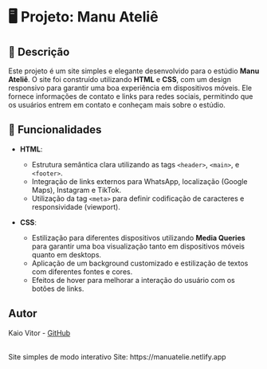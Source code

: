 # 🖥️ Projeto: Manu Ateliê

## 🎨 Descrição

Este projeto é um site simples e elegante desenvolvido para o estúdio **Manu Ateliê**. O site foi construído utilizando **HTML** e **CSS**, com um design responsivo para garantir uma boa experiência em dispositivos móveis. Ele fornece informações de contato e links para redes sociais, permitindo que os usuários entrem em contato e conheçam mais sobre o estúdio.

## 🔧 Funcionalidades

- **HTML**:
  - Estrutura semântica clara utilizando as tags `<header>`, `<main>`, e `<footer>`.
  - Integração de links externos para WhatsApp, localização (Google Maps), Instagram e TikTok.
  - Utilização da tag `<meta>` para definir codificação de caracteres e responsividade (viewport).

- **CSS**:
  - Estilização para diferentes dispositivos utilizando **Media Queries** para garantir uma boa visualização tanto em dispositivos móveis quanto em desktops.
  - Aplicação de um background customizado e estilização de textos com diferentes fontes e cores.
  - Efeitos de hover para melhorar a interação do usuário com os botões de links.

## Autor

Kaio Vitor - [GitHub](https://github.com/Kaio-0708)

<br>
Site simples de modo interativo
Site: https://manuatelie.netlify.app
